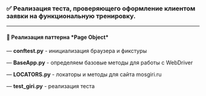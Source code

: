  <h3>✅ Реализация теста, проверяющего оформление клиентом заявки на функциональную тренировку.</h3>
 
 ---------------------------------------------------------------------------------------------------------------------------------------------------------------
 
 <h4>🔩 Реализация паттерна *Page Object*</h4>

— **conftest.py** - инициализация браузера и фикстуры

— **BaseApp.py** - определяем базовые методы для работы с WebDriver

— **LOCATORS.py** - локаторы и методы для сайта mosgiri.ru

— **test_giri.py** - реализация теста
